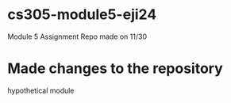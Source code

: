 # cs305-module5-eji24
Module 5 Assignment Repo made on 11/30
# Made changes to the repository
hypothetical module

